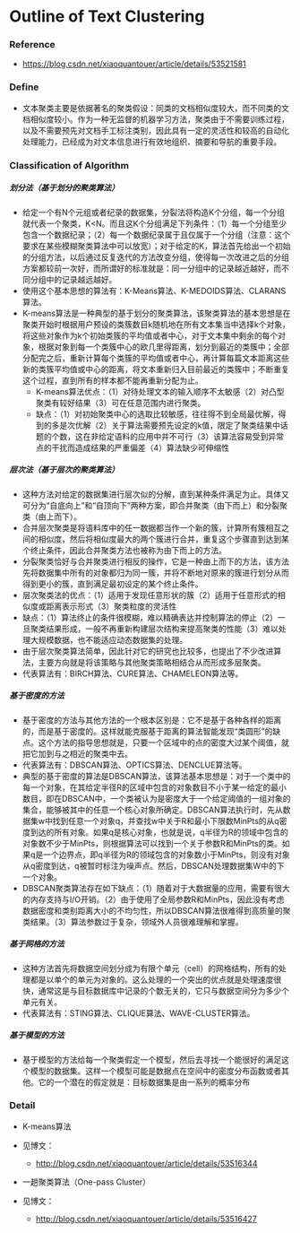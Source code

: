 # Outline of Text Clustering

### Reference
+ https://blog.csdn.net/xiaoquantouer/article/details/53521581

### Define
+ 文本聚类主要是依据著名的聚类假设：同类的文档相似度较大，而不同类的文档相似度较小。作为一种无监督的机器学习方法，聚类由于不需要训练过程，以及不需要预先对文档手工标注类别，因此具有一定的灵活性和较高的自动化处理能力，已经成为对文本信息进行有效地组织、摘要和导航的重要手段。

### Classification of Algorithm
##### 划分法（基于划分的聚类算法）
+ 给定一个有N个元组或者纪录的数据集，分裂法将构造K个分组，每一个分组就代表一个聚类，K<N。而且这K个分组满足下列条件：（1）每一个分组至少包含一个数据纪录；（2）每一个数据纪录属于且仅属于一个分组（注意：这个要求在某些模糊聚类算法中可以放宽）；对于给定的K，算法首先给出一个初始的分组方法，以后通过反复迭代的方法改变分组，使得每一次改进之后的分组方案都较前一次好，而所谓好的标准就是：同一分组中的记录越近越好，而不同分组中的记录越远越好。
+ 使用这个基本思想的算法有：K-Means算法、K-MEDOIDS算法、CLARANS算法。
+ K-means算法是一种典型的基于划分的聚类算法，该聚类算法的基本思想是在聚类开始时根据用户预设的类簇数目k随机地在所有文本集当中选择k个对象，将这些对象作为k个初始类簇的平均值或者中心，对于文本集中剩余的每个对象，根据对象到每一个类簇中心的欧几里得距离，划分到最近的类簇中；全部分配完之后，重新计算每个类簇的平均值或者中心，再计算每篇文本距离这些新的类簇平均值或中心的距离，将文本重新归入目前最近的类簇中；不断重复这个过程，直到所有的样本都不能再重新分配为止。
	+ K-means算法优点：（1）对待处理文本的输入顺序不太敏感（2）对凸型聚类有较好结果（3）可在任意范围内进行聚类。
	+ 缺点：（1）对初始聚类中心的选取比较敏感，往往得不到全局最优解，得到的多是次优解（2）关于算法需要预先设定的k值，限定了聚类结果中话题的个数，这在非给定语料的应用中并不可行（3）该算法容易受到异常点的干扰而造成结果的严重偏差（4）算法缺少可伸缩性

##### 层次法（基于层次的聚类算法）
+ 这种方法对给定的数据集进行层次似的分解，直到某种条件满足为止。具体又可分为“自底向上”和“自顶向下”两种方案，即合并聚类（由下而上）和分裂聚类（由上而下）。
+ 合并层次聚类是将语料库中的任一数据都当作一个新的簇，计算所有簇相互之间的相似度，然后将相似度最大的两个簇进行合并，重复这个步骤直到达到某个终止条件，因此合并聚类方法也被称为由下而上的方法。
+ 分裂聚类恰好与合并聚类进行相反的操作，它是一种由上而下的方法，该方法先将数据集中所有的对象都归为同一簇，并将不断地对原来的簇进行划分从而得到更小的簇，直到满足最初设定的某个终止条件。
+ 层次聚类法的优点：（1）适用于发现任意形状的簇（2）适用于任意形式的相似度或距离表示形式（3）聚类粒度的灵活性
+ 缺点：（1）算法终止的条件很模糊，难以精确表达并控制算法的停止（2）一旦聚类结果形成，一般不再重新构建层次结构来提高聚类的性能（3）难以处理大规模数据，也不能适应动态数据集的处理。
+ 由于层次聚类算法简单，因此针对它的研究也比较多，也提出了不少改进算法，主要方向就是将该策略与其他聚类策略相结合从而形成多层聚类。
+ 代表算法有：BIRCH算法、CURE算法、CHAMELEON算法等。

##### 基于密度的方法
+ 基于密度的方法与其他方法的一个根本区别是：它不是基于各种各样的距离的，而是基于密度的。这样就能克服基于距离的算法智能发现“类圆形”的缺点。这个方法的指导思想就是，只要一个区域中的点的密度大过某个阈值，就把它加到与之相近的聚类中去。
+ 代表算法有：DBSCAN算法、OPTICS算法、DENCLUE算法等。
+ 典型的基于密度的算法是DBSCAN算法，该算法基本思想是：对于一个类中的每一个对象，在其给定半径R的区域中包含的对象数目不小于某一给定的最小数目，即在DBSCAN中，一个类被认为是密度大于一个给定阈值的一组对象的集合，能够被其中的任意一个核心对象所确定。DBSCAN算法执行时，先从数据集w中找到任意一个对象q，并查找w中关于R和最小下限数MinPts的从q密度到达的所有对象。如果q是核心对象，也就是说，q半径为R的领域中包含的对象数不少于MinPts，则根据算法可以找到一个关于参数R和MinPts的类。如果q是一个边界点，即q半径为R的领域包含的对象数小于MinPts，则没有对象从q密度到达，q被暂时标注为噪声点。然后，DBSCAN处理数据集W中的下一个对象。
+ DBSCAN聚类算法存在如下缺点：（1）随着对于大数据量的应用，需要有很大的内存支持与I/O开销。（2）由于使用了全局参数R和MinPts，因此没有考虑数据密度和类别距离大小的不均匀性，所以DBSCAN算法很难得到高质量的聚类结果。（3）算法参数过于复杂，领域外人员很难理解和掌握。

##### 基于网格的方法
+ 这种方法首先将数据空间划分成为有限个单元（cell）的网格结构，所有的处理都是以单个的单元为对象的。这么处理的一个突出的优点就是处理速度很快，通常这是与目标数据库中记录的个数无关的，它只与数据空间分为多少个单元有关。
+ 代表算法有：STING算法、CLIQUE算法、WAVE-CLUSTER算法。

##### 基于模型的方法
+ 基于模型的方法给每一个聚类假定一个模型，然后去寻找一个能很好的满足这个模型的数据集。这样一个模型可能是数据点在空间中的密度分布函数或者其他。它的一个潜在的假定就是：目标数据集是由一系列的概率分布


### Detail
+ K-means算法
+ 见博文：
	+ http://blog.csdn.net/xiaoquantouer/article/details/53516344

+ 一趟聚类算法（One-pass Cluster）
+ 见博文：
	+ http://blog.csdn.net/xiaoquantouer/article/details/53516427